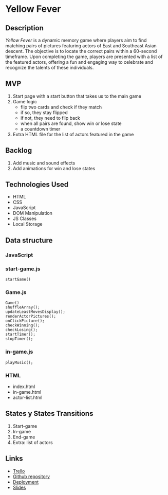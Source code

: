 # Yellow Fever

## Description
*Yellow Fever* is a dynamic memory game where players aim to find matching pairs of pictures featuring actors of East and Southeast Asian descent. The objective is to locate the correct pairs within a 60-second timeframe. Upon completing the game, players are presented with a list of the featured actors, offering a fun and engaging way to celebrate and recognize the talents of these individuals.

## MVP
1. Start page with a start button that takes us to the main game
2. Game logic 
    - flip two cards and check if they match
    - if so, they stay flipped
    - if not, they need to flip back
    - when all pairs are found, show win or lose state
    - a countdown timer
3. Extra HTML file for the list of actors featured in the game

## Backlog
1. Add music and sound effects
2. Add animations for win and lose states

## Technologies Used
- HTML
- CSS
- JavaScript
- DOM Manipulation
- JS Classes
- Local Storage

## Data structure
### JavaScript
### start-game.js
`startGame()`

### Game.js
```
Game()
shuffleArray();
updateLeastMovesDisplay();
renderActorPictures();
onClickPicture();
checkWinning();
checkLosing();
startTimer();
stopTimer();
```

### in-game.js
```
playMusic();
```

### HTML
- index.html
- in-game.html
- actor-list.html

## States y States Transitions
1. Start-game
2. In-game
3. End-game
4. Extra: list of actors

## Links

- [Trello](https://trello.com/invite/b/kgMiQyBu/ATTI294588c0bb9a076ce9c7072a9d5359881A7AF2F5/yellow-fever)
- [Github repository](https://github.com/TinyjoyTW/Yellow-Fever)
- [Deployment](https://tinyjoytw.github.io/Yellow-Fever/)
- [Slides](https://docs.google.com/presentation/d/1XPszkLsdW7hwcN66kTH8ftCWKNXktcbyVoTxSJLVgsM/edit?usp=sharing)